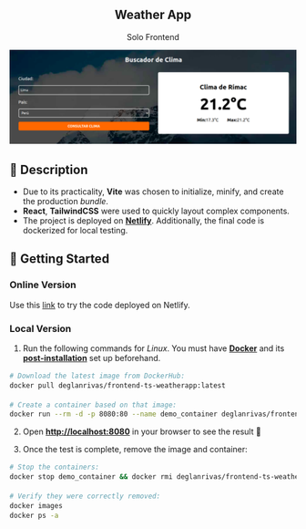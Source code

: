 <div align="center">
  <h2>Weather App</h2>
  <p>
    Solo Frontend
  </p>
  <img src="portada.png"></img>
</div>

## 📜 Description

- Due to its practicality, **Vite** was chosen to initialize, minify, and create the production *bundle*.
- **React**, **TailwindCSS** were used to quickly layout complex components.
- The project is deployed on [**Netlify**](https://sage-cannoli-0f38bd.netlify.app/). Additionally, the final code is dockerized for local testing.

## 🚀 Getting Started

### **Online Version**

Use this [link](https://sage-cannoli-0f38bd.netlify.app/ "Test Demo") to try the code deployed on Netlify.


### **Local Version**
1. Run the following commands for *Linux*. You must have [**Docker**](https://docs.docker.com/engine/install/) and its [**post-installation**](https://docs.docker.com/engine/install/linux-postinstall/) set up beforehand.

```bash
# Download the latest image from DockerHub:
docker pull deglanrivas/frontend-ts-weatherapp:latest

# Create a container based on that image:
docker run --rm -d -p 8080:80 --name demo_container deglanrivas/frontend-ts-weatherapp:latest

```

2. Open [**http://localhost:8080**](http://localhost:8080/) in your browser to see the result 🚀

3. Once the test is complete, remove the image and container:
```bash
# Stop the containers:
docker stop demo_container && docker rmi deglanrivas/frontend-ts-weatherapp:latest

# Verify they were correctly removed:
docker images
docker ps -a
```